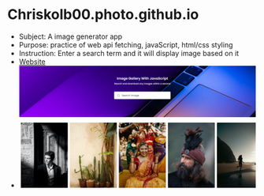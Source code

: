 # Chriskolb00.photo.github.io
* Subject: A image generator app
* Purpose: practice of web api fetching, javaScript, html/css styling
* Instruction: Enter a search term and it will display image based on it
* <a href="https://chriskolb00-photogenerator.netlify.app" />Website
* <img src="./images/display.png" width={100} height={100} />

